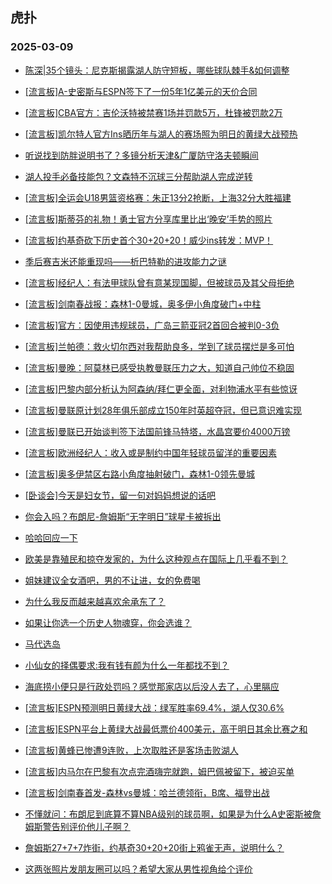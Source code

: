 ## 虎扑 
### 2025-03-09

+ [陈深|35个镜头：尼克斯揭露湖人防守短板，哪些球队棘手&amp;如何调整](https://bbs.hupu.com/631006815.html)

+ [[流言板]A-史密斯与ESPN签下了一份5年1亿美元的天价合同](https://bbs.hupu.com/631008923.html)

+ [[流言板]CBA官方：吉伦沃特被禁赛1场并罚款5万，杜锋被罚款2万](https://bbs.hupu.com/631006668.html)

+ [[流言板]凯尔特人官方Ins晒历年与湖人的赛场照为明日的黄绿大战预热](https://bbs.hupu.com/631007617.html)

+ [听说找到防胖说明书了？多镜分析天津&amp;广厦防守洛夫顿瞬间](https://bbs.hupu.com/631007132.html)

+ [湖人投手必备技能包？文森特不沉球三分帮助湖人完成逆转](https://bbs.hupu.com/631007376.html)

+ [[流言板]全运会U18男篮资格赛：朱正13分2抢断，上海32分大胜福建](https://bbs.hupu.com/631006329.html)

+ [[流言板]斯蒂芬的礼物！勇士官方分享库里比出‘晚安’手势的照片](https://bbs.hupu.com/631007690.html)

+ [[流言板]约基奇砍下历史首个30+20+20！威少ins转发：MVP！](https://bbs.hupu.com/631010347.html)

+ [季后赛吉米还能重现吗——析巴特勒的进攻能力之谜](https://bbs.hupu.com/631007411.html)

+ [[流言板]经纪人：有法甲球队曾有意某现国脚，但被球员及其父母拒绝](https://bbs.hupu.com/631000729.html)

+ [[流言板]剑南春战报：森林1-0曼城，奥多伊小角度破门+中柱](https://bbs.hupu.com/631010127.html)

+ [[流言板]官方：因使用违规球员，广岛三箭亚冠2首回合被判0-3负](https://bbs.hupu.com/631006896.html)

+ [[流言板]兰帕德：救火切尔西对我帮助良多，学到了球员摆烂是多可怕](https://bbs.hupu.com/631001391.html)

+ [[流言板]曼晚：阿莫林已感受执教曼联压力之大，知道自己帅位不稳固](https://bbs.hupu.com/631005964.html)

+ [[流言板]巴黎内部分析认为阿森纳/拜仁更全面，对利物浦水平有些惊讶](https://bbs.hupu.com/631002249.html)

+ [[流言板]曼联原计划28年俱乐部成立150年时英超夺冠，但已意识难实现](https://bbs.hupu.com/631006303.html)

+ [[流言板]曼联已开始谈判签下法国前锋马特塔，水晶宫要价4000万镑](https://bbs.hupu.com/631006678.html)

+ [[流言板]欧洲经纪人：收入或是制约中国年轻球员留洋的重要因素](https://bbs.hupu.com/631000885.html)

+ [[流言板]奥多伊禁区右路小角度抽射破门，森林1-0领先曼城](https://bbs.hupu.com/631009897.html)

+ [[卧谈会]今天是妇女节，留一句对妈妈想说的话吧](https://bbs.hupu.com/631008579.html)

+ [你会入吗？布朗尼-詹姆斯“无字明日”球星卡被拆出](https://bbs.hupu.com/631007214.html)

+ [哈哈回应一下](https://bbs.hupu.com/631007444.html)

+ [欧美是靠殖民和掠夺发家的，为什么这种观点在国际上几乎看不到？](https://bbs.hupu.com/631007322.html)

+ [姐妹建议全女酒吧，男的不让进，女的免费喝](https://bbs.hupu.com/631007750.html)

+ [为什么我反而越来越喜欢余承东了？](https://bbs.hupu.com/631006294.html)

+ [如果让你选一个历史人物魂穿，你会选谁？](https://bbs.hupu.com/631006241.html)

+ [马代选岛](https://bbs.hupu.com/631009153.html)

+ [小仙女的择偶要求:我有钱有颜为什么一年都找不到？](https://bbs.hupu.com/631007861.html)

+ [海底捞小便只是行政处罚吗？感觉那家店以后没人去了，心里膈应](https://bbs.hupu.com/631008886.html)

+ [[流言板]ESPN预测明日黄绿大战：绿军胜率69.4%，湖人仅30.6%](https://bbs.hupu.com/631011036.html)

+ [[流言板]ESPN平台上黄绿大战最低票价400美元，高于明日其余比赛之和](https://bbs.hupu.com/631010978.html)

+ [[流言板]黄蜂已惨遭9连败，上次取胜还是客场击败湖人](https://bbs.hupu.com/631011279.html)

+ [[流言板]内马尔在巴黎有次点完酒嗨完就跑，姆巴佩被留下，被迫买单](https://bbs.hupu.com/631003848.html)

+ [[流言板]剑南春首发-森林vs曼城：哈兰德领衔，B席、福登出战](https://bbs.hupu.com/631007198.html)

+ [不懂就问：布朗尼到底算不算NBA级别的球员啊，如果是为什么A史密斯被詹姆斯警告别评价他儿子啊？](https://bbs.hupu.com/631010056.html)

+ [詹姆斯27+7+7炸街，约基奇30+20+20街上鸦雀无声，说明什么？](https://bbs.hupu.com/631008308.html)

+ [这两张照片发朋友圈可以吗？希望大家从男性视角给个评价](https://bbs.hupu.com/631007579.html)

